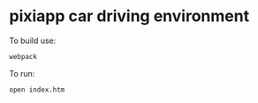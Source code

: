 # pixiapp car driving environment

To build use: 
```bash
webpack
```

To run:
```bash
open index.htm
```
